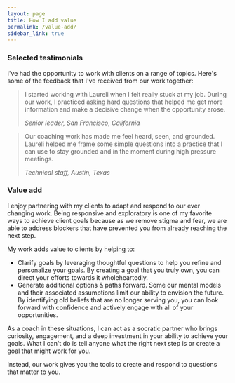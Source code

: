 ```yaml
---
layout: page
title: How I add value
permalink: /value-add/
sidebar_link: true
---
```


### Selected testimonials

I've had the opportunity to work with clients on a range of topics. Here's some of the feedback that I've received from our work together:

> I started working with Laureli when I felt really stuck at my job. During our work, I practiced asking hard questions that helped me get more information and make a decisive change when the opportunity arose.
>
> _Senior leader, San Francisco, California_



> Our coaching work has made me feel heard, seen, and grounded. Laureli helped me frame some simple questions into a practice that I can use to stay grounded and in the moment during high pressure meetings. 
>
> _Technical staff, Austin, Texas_


### Value add

I enjoy partnering with my clients to adapt and respond to our ever changing work. Being responsive and exploratory is one of my favorite ways to achieve client goals because as we remove stigma and fear, we are able to address blockers that have prevented you from already reaching the next step.


My work adds value to clients by helping to:
- Clarify goals by leveraging thoughtful questions to help you refine and personalize your goals. By creating a goal that you truly own, you can direct your efforts towards it wholeheartedly.
- Generate additional options & paths forward. Some our mental models and their associated assumptions limit our ability to envision the future. By identifying old beliefs that are no longer serving you, you can look forward with confidence and actively engage with all of your opportunities. 

As a coach in these situations, I can act as a socratic partner who brings curiosity, engagement, and a deep investment in your ability to achieve your goals. What I can't do is tell anyone what the right next step is or create a goal that might work for you. 

Instead, our work gives you the tools to create and respond to questions that matter to you. 
